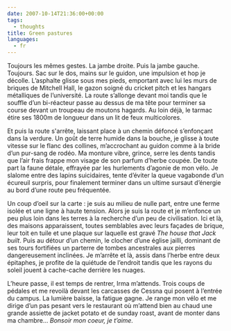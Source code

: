 ```yaml
---
date: 2007-10-14T21:36:00+00:00
tags:
  - thoughts
title: Green pastures
languages:
  - fr
---
```


 Toujours les mêmes gestes. La jambe droite. Puis la jambe gauche. Toujours. Sac sur le dos, mains sur le guidon, une impulsion et hop je décolle. L’asphalte glisse sous mes pieds, emportant avec lui les murs de briques de Mitchell Hall, le gazon soigné du cricket pitch et les hangars métalliques de l’université. La route s’allonge devant moi tandis que le souffle d’un bi-réacteur passe au dessus de ma tête pour terminer sa course devant un troupeau de moutons hagards. Au loin déjà, le tarmac étire ses 1800m de longueur dans un lit de feux multicolores.

 Et puis la route s'arrête, laissant place à un chemin défoncé s’enfonçant dans la verdure. Un goût de terre humide dans la bouche, je glisse à toute vitesse sur le flanc des collines, m’accrochant au guidon comme à la bride d’un pur-sang de rodéo. Ma monture vibre, grince, serre les dents tandis que l’air frais frappe mon visage de son parfum d’herbe coupée. De toute part la faune détale, effrayée par les hurlements d’agonie de mon vélo. Je slalome entre des lapins suicidaires, tente d’éviter la queue vagabonde d’un écureuil surpris, pour finalement terminer dans un ultime sursaut d’énergie au bord d’une route peu fréquentée.
 
 Un coup d’oeil sur la carte : je suis au milieu de nulle part, entre une ferme isolée et une ligne à haute tension. Alors je suis la route et je m’enfonce un peu plus loin dans les terres à la recherche d’un peu de civilisation. Ici et là, des maisons apparaissent, toutes semblables avec leurs façades de brique, leur toit en tuile et une plaque sur laquelle est gravé *The house that Jack built*. Puis au détour d’un chemin, le clocher d’une église jailli, dominant de ses tours fortifiées un parterre de tombes ancestrales aux pierres dangereusement inclinées. Je m’arrête et là, assis dans l’herbe entre deux épitaphes, je profite de la quiétude de l’endroit tandis que les rayons du soleil jouent à cache-cache derrière les nuages.

 L’heure passe, il est temps de rentrer, Irma m’attends. Trois coups de pédales et me revoilà devant les carcasses de Cessna qui posent à l’entrée du campus. La lumière baisse, la fatigue gagne. Je range mon vélo et me dirige d’un pas pesant vers le restaurant où m’attend bien au chaud une grande assiette de jacket potato et de sunday roast, avant de monter dans ma chambre... *Bonsoir mon coeur, je t’aime.*
